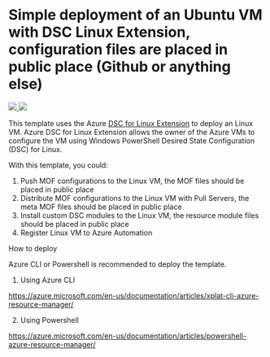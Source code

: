 # Simple deployment of an Ubuntu VM with DSC Linux Extension, configuration files are placed in public place (Github or anything else)

<a href="https://portal.azure.com/#create/Microsoft.Template/uri/https%3A%2F%2Fraw.githubusercontent.com%2FTVDKoni%2Fazure-quickstart-templates%2Fmaster%2F201-dsc-linux-public-storage-on-ubuntu%2Fazuredeploy.json" target="_blank">
    <img src="http://azuredeploy.net/deploybutton.png"/>
</a>
<a href="http://armviz.io/#/?load=https%3A%2F%2Fraw.githubusercontent.com%2FTVDKoni%2Fazure-quickstart-templates%2Fmaster%2F201-dsc-linux-public-storage-on-ubuntu%2Fazuredeploy.json" target="_blank">
    <img src="http://armviz.io/visualizebutton.png"/>
</a>

This template uses the Azure [DSC for Linux Extension](https://github.com/Azure/azure-linux-extensions/tree/master/DSC) to deploy an Linux VM. Azure DSC for Linux Extension allows the owner of the Azure VMs to configure the VM using Windows PowerShell Desired State Configuration (DSC) for Linux.

With this template, you could:

1. Push MOF configurations to the Linux VM, the MOF files should be placed in public place
2. Distribute MOF configurations to the Linux VM with Pull Servers, the meta MOF files should be placed in public place
3. Install custom DSC modules to the Linux VM, the resource module files should be placed in public place
4. Register Linux VM to Azure Automation

How to deploy

Azure CLI or Powershell is recommended to deploy the template.

1. Using Azure CLI

  https://azure.microsoft.com/en-us/documentation/articles/xplat-cli-azure-resource-manager/

2. Using Powershell

  https://azure.microsoft.com/en-us/documentation/articles/powershell-azure-resource-manager/
